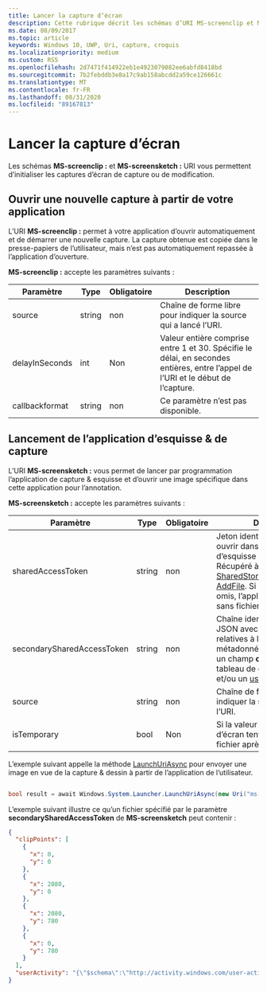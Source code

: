 ```yaml
---
title: Lancer la capture d’écran
description: Cette rubrique décrit les schémas d’URI MS-screenclip et MS-screensketch. Votre application peut utiliser ces schémas d’URI pour lancer l’application de capture & esquisse ou pour ouvrir une nouvelle capture.
ms.date: 08/09/2017
ms.topic: article
keywords: Windows 10, UWP, Uri, capture, croquis
ms.localizationpriority: medium
ms.custom: RS5
ms.openlocfilehash: 2d7471f414922eb1e4923079082ee6abfd8418bd
ms.sourcegitcommit: 7b2febddb3e8a17c9ab158abcdd2a59ce126661c
ms.translationtype: MT
ms.contentlocale: fr-FR
ms.lasthandoff: 08/31/2020
ms.locfileid: "89167813"
---
```

# <a name="launch-screen-snipping"></a>Lancer la capture d’écran

Les schémas **MS-screenclip :** et **MS-screensketch :** URI vous permettent d’initialiser les captures d’écran de capture ou de modification.

## <a name="open-a-new-snip-from-your-app"></a>Ouvrir une nouvelle capture à partir de votre application

L’URI **MS-screenclip :** permet à votre application d’ouvrir automatiquement et de démarrer une nouvelle capture. La capture obtenue est copiée dans le presse-papiers de l’utilisateur, mais n’est pas automatiquement repassée à l’application d’ouverture.

**MS-screenclip :** accepte les paramètres suivants :

| Paramètre | Type | Obligatoire | Description |
| --- | --- | --- | --- |
| source | string | non | Chaîne de forme libre pour indiquer la source qui a lancé l’URI. |
| delayInSeconds | int | Non | Valeur entière comprise entre 1 et 30. Spécifie le délai, en secondes entières, entre l’appel de l’URI et le début de l’capture. |
| callbackformat | string | non | Ce paramètre n’est pas disponible. |

## <a name="launching-the-snip--sketch-app"></a>Lancement de l’application d’esquisse & de capture

L’URI **MS-screensketch :** vous permet de lancer par programmation l’application de capture & esquisse et d’ouvrir une image spécifique dans cette application pour l’annotation.

**MS-screensketch :** accepte les paramètres suivants :

| Paramètre | Type | Obligatoire | Description |
| --- | --- | --- | --- |
| sharedAccessToken | string | non | Jeton identifiant le fichier à ouvrir dans l’application d’esquisse & de capture. Récupéré à partir de [SharedStorageAccessManager. AddFile](/uwp/api/windows.applicationmodel.datatransfer.sharedstorageaccessmanager.addfile). Si ce paramètre est omis, l’application est lancée sans fichier ouvert. |
| secondarySharedAccessToken | string | non | Chaîne identifiant un fichier JSON avec les métadonnées relatives à la capture. Les métadonnées peuvent inclure un champ **clipPoints** avec un tableau de coordonnées x, y et/ou un [userActivity](/uwp/api/windows.applicationmodel.useractivities.useractivity). |
| source | string | non | Chaîne de forme libre pour indiquer la source qui a lancé l’URI. |
| isTemporary | bool | Non | Si la valeur est true, l’esquisse d’écran tente de supprimer le fichier après l’avoir ouvert. |

L’exemple suivant appelle la méthode [LaunchUriAsync](/uwp/api/Windows.System.Launcher#Windows_System_Launcher_LaunchUriAsync_Windows_Foundation_Uri_) pour envoyer une image en vue de la capture & dessin à partir de l’application de l’utilisateur.

```csharp

bool result = await Windows.System.Launcher.LaunchUriAsync(new Uri("ms-screensketch:edit?source=MyApp&isTemporary=false&sharedAccessToken=2C37ADDA-B054-40B5-8B38-11CED1E1A2D"));

```

L’exemple suivant illustre ce qu’un fichier spécifié par le paramètre **secondarySharedAccessToken** de **MS-screensketch** peut contenir :

```json
{
  "clipPoints": [
    {
      "x": 0,
      "y": 0
    },
    {
      "x": 2080,
      "y": 0
    },
    {
      "x": 2080,
      "y": 780
    },
    {
      "x": 0,
      "y": 780
    }
  ],
  "userActivity": "{\"$schema\":\"http://activity.windows.com/user-activity.json\",\"UserActivity\":\"type\",\"1.0\":\"version\",\"cross-platform-identifiers\":[{\"platform\":\"windows_universal\",\"application\":\"Microsoft.MicrosoftEdge_8wekyb3d8bbwe!MicrosoftEdge\"},{\"platform\":\"host\",\"application\":\"edge.activity.windows.com\"}],\"activationUrl\":\"microsoft-edge:https://support.microsoft.com/help/13776/windows-use-snipping-tool-to-capture-screenshots\",\"contentUrl\":\"https://support.microsoft.com/help/13776/windows-use-snipping-tool-to-capture-screenshots\",\"visualElements\":{\"attribution\":{\"iconUrl\":\"https://www.microsoft.com/favicon.ico?v2\",\"alternateText\":\"microsoft.com\"},\"description\":\"https://support.microsoft.com/help/13776/windows-use-snipping-tool-to-capture-screenshots\",\"backgroundColor\":\"#FF0078D7\",\"displayText\":\"Use snipping tool to capture screenshots - Windows Help\",\"content\":{\"$schema\":\"http://adaptivecards.io/schemas/adaptive-card.json\",\"type\":\"AdaptiveCard\",\"version\":\"1.0\",\"body\":[{\"type\":\"Container\",\"items\":[{\"type\":\"TextBlock\",\"text\":\"Use snipping tool to capture screenshots - Windows Help\",\"weight\":\"bolder\",\"size\":\"large\",\"wrap\":true,\"maxLines\":3},{\"type\":\"TextBlock\",\"text\":\"https://support.microsoft.com/help/13776/windows-use-snipping-tool-to-capture-screenshots\",\"size\":\"normal\",\"wrap\":true,\"maxLines\":3}]}]}},\"isRoamable\":true,\"appActivityId\":\"https://support.microsoft.com/help/13776/windows-use-snipping-tool-to-capture-screenshots\"}"
}

```
